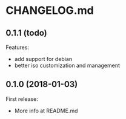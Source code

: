 # CHANGELOG.md

## 0.1.1 (todo)

Features:

  - add support for debian
  - better iso customization and management

## 0.1.0 (2018-01-03)

First release:

  - More info at README.md